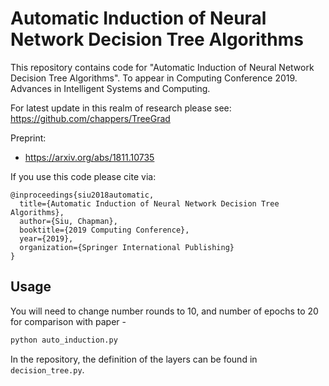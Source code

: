 
Automatic Induction of Neural Network Decision Tree Algorithms
==============================================================

This repository contains code for "Automatic Induction of Neural Network Decision Tree Algorithms". To appear in Computing Conference 2019. Advances in Intelligent Systems and Computing.

For latest update in this realm of research please see: https://github.com/chappers/TreeGrad

Preprint: 
* https://arxiv.org/abs/1811.10735

If you use this code please cite via:

```
@inproceedings{siu2018automatic,
  title={Automatic Induction of Neural Network Decision Tree Algorithms},
  author={Siu, Chapman},
  booktitle={2019 Computing Conference},
  year={2019},
  organization={Springer International Publishing}
}
```

Usage
-----

You will need to change number rounds to 10, and number of epochs to 20 for comparison with paper -

```sh
python auto_induction.py
```

In the repository, the definition of the layers can be found in `decision_tree.py`.
